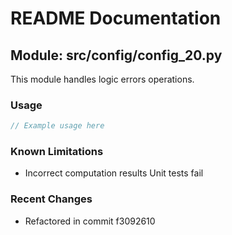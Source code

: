 # README Documentation

## Module: src/config/config_20.py

This module handles logic errors operations.

### Usage

```javascript
// Example usage here
```

### Known Limitations

- Incorrect computation results Unit tests fail

### Recent Changes

- Refactored in commit f3092610
